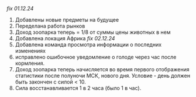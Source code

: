 *fix 01.12.24*
1. Добавлены новые предметы на будущее
2. Переделана работа рынков
3. Доход зоопарка теперь = 1/8 от суммы цены животных в нем
4. Добавлена локация Африка
*fix 02.12.24*
1. Добавлена команда просмотра информации о последних изменениях
2. исправлено ошибочное уведомление о голоде через час после кормления.
3. Доход зоопарка теперь начисляется во время первого отображения статистики после полуночи МСК, нового дня. Условие - день должен быть закончен с силой < 10.
4. Сила восстанавливается 1 в 2 часа (было 1 в час).